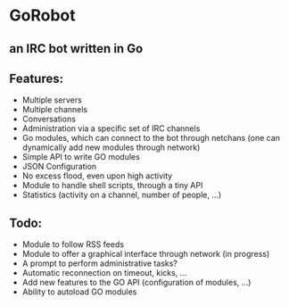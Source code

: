 GoRobot
===

## an IRC bot written in Go

## Features:

  * Multiple servers
  * Multiple channels
  * Conversations
  * Administration via a specific set of IRC channels
  * Go modules, which can connect to the bot through netchans (one can dynamically add new modules through network)
  * Simple API to write GO modules
  * JSON Configuration
  * No excess flood, even upon high activity
  * Module to handle shell scripts, through a tiny API
  * Statistics (activity on a channel, number of people, ...)

## Todo:

  * Module to follow RSS feeds
  * Module to offer a graphical interface through network (in progress)
  * A prompt to perform administrative tasks?
  * Automatic reconnection on timeout, kicks, ...
  * Add new features to the GO API (configuration of modules, ...)
  * Ability to autoload GO modules
